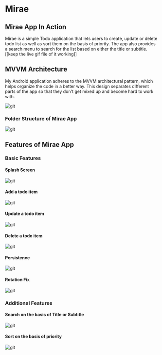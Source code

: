 # Mirae 

## Mirae App In Action
Mirae is a simple Todo application that lets users to create, update or delete todo list 
as well as sort them on the basis of priority. The app also provides a search menu to 
search for the list based on either the title or subtitle.
[[keep the live gif file of it working]]

## MVVM Architecture
My Android application adheres to the MVVM architectural pattern, which helps organize the 
code in a better way. This design separates different parts of the app so that they don't get 
mixed up and become hard to work with. 

![git](./img/MVVM.png)

### Folder Structure of Mirae App
![git](./img/MVVM_architecture_in_Mirae_App.PNG)

## Features of Mirae App
### Basic Features
#### Splash Screen
![git](./img/splashscreen.gif)

#### Add a todo item
![git](./img/insert_todo.gif)

#### Update a todo item
![git](./img/update_todo.gif)

#### Delete a todo item
![git](./img/delete_todo.gif)

#### Persistence
![git](./img/persistence.gif)

#### Rotation Fix
![git](./img/rotation_fix.gif)

### Additional Features
#### Search on the basis of Title or Subtitle
![git](./img/search_todo.gif)

#### Sort on the basis of priority
![git](./img/sort_todo.gif)
